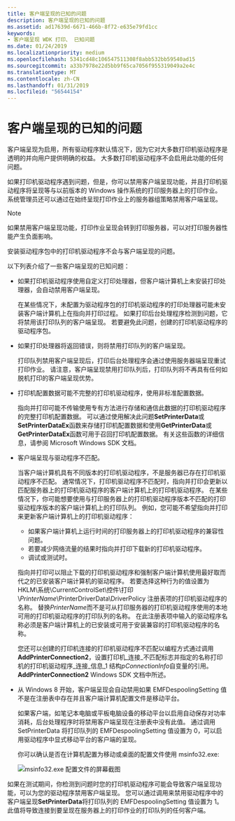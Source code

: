 ```yaml
---
title: 客户端呈现的已知的问题
description: 客户端呈现的已知的问题
ms.assetid: ad17639d-6671-466b-8f72-e635e79fd1cc
keywords:
- 客户端呈现 WDK 打印、 已知问题
ms.date: 01/24/2019
ms.localizationpriority: medium
ms.openlocfilehash: 5341cd48c106547511308f8abb532bb59540ad15
ms.sourcegitcommit: a33b7978e22d5bb9f65ca7056f955319049a2e4c
ms.translationtype: MT
ms.contentlocale: zh-CN
ms.lasthandoff: 01/31/2019
ms.locfileid: "56544154"
---
```

# <a name="known-issues-with-client-side-rendering"></a>客户端呈现的已知的问题

客户端呈现为启用，所有驱动程序默认情况下，因为它对大多数打印机驱动程序是透明的并向用户提供明确的权益。 大多数打印机驱动程序不会启用此功能的任何问题。

如果打印机驱动程序遇到问题，但是，你可以禁用客户端呈现功能，并且打印机驱动程序将呈现等与以前版本的 Windows 操作系统的打印服务器上的打印作业。 系统管理员还可以通过在始终呈现打印作业上的服务器组策略禁用客户端呈现。

> [!NOTE]
> 如果禁用客户端呈现功能，打印作业呈现会转到打印服务器，可以对打印服务器性能产生负面影响。

安装驱动程序包中的打印机驱动程序不会与客户端呈现的问题。

以下列表介绍了一些客户端呈现的已知问题：

- 如果打印机驱动程序使用自定义打印处理器，但客户端计算机上未安装打印处理器，会自动禁用客户端呈现。

  在某些情况下，未配置为驱动程序包的打印机驱动程序的打印处理器可能未安装客户端计算机上在指向并打印过程。 如果打印后台处理程序检测到问题，它将禁用该打印队列的客户端呈现。 若要避免此问题，创建的打印机驱动程序的驱动程序包。

- 如果打印处理器将返回错误，则将禁用打印队列的客户端呈现。

  打印队列禁用客户端呈现后，打印后台处理程序会通过使用服务器端呈现重试打印作业。 请注意，客户端呈现禁用打印队列后，打印队列将不再具有任何如脱机打印的客户端呈现优势。

- 打印机配置数据可能不完整的打印机驱动程序，使用非标准配置数据。

  指向并打印可能不传输使用专有方法进行存储和通信此数据的打印机驱动程序的完整打印机配置数据。 可以通过使用解决此问题**SetPrinterData**或**SetPrinterDataEx**函数来存储打印机配置数据和使用**GetPrinterData**或**GetPrinterDataEx**函数可用于召回打印机配置数据。 有关这些函数的详细信息，请参阅 Microsoft Windows SDK 文档。

- 客户端呈现与驱动程序不匹配。

  当客户端计算机具有不同版本的打印机驱动程序，不是服务器已存在打印机驱动程序不匹配。 通常情况下，打印机驱动程序不匹配时，指向并打印会更新以匹配服务器上的打印机驱动程序的客户端计算机上的打印机驱动程序。 在某些情况下，你可能想要使用与打印服务器上的打印机驱动程序版本不匹配的打印驱动程序版本的客户端计算机上的打印队列。 例如，您可能不希望指向并打印来更新客户端计算机上的打印机驱动程序：

  - 如果客户端计算机上运行时间的打印服务器上的打印机驱动程序的兼容性问题。
  - 若要减少网络流量的结果时指向并打印下载新的打印机驱动程序。
  - 调试或测试时。

  指向并打印可以阻止下载的打印机驱动程序和强制客户端计算机使用最好取而代之的已安装客户端计算机的驱动程序。 若要选择这种行为的值设置为 HKLM\\系统\\CurrentControlSet\\控件\\打印\\*PrinterName*\\PrinterDriverData\\DriverPolicy 注册表项的打印机驱动程序的名称。 替换*PrinterName*而不是可从打印服务器的打印机驱动程序使用的本地可用的打印机驱动程序的打印队列的名称。 在此注册表项中输入的驱动程序名称必须是客户端计算机上的已安装或可用于安装兼容的打印机驱动程序的名称。

  您还可以创建的打印机连接的打印机驱动程序不匹配以编程方式通过调用**AddPrinterConnection2**，设置打印机\_连接\_不匹配标志并指定的名称打印机的打印机驱动程序\_连接\_信息\_1 结构*pConnectionInfo*自变量的引用。 **AddPrinterConnection2** Windows SDK 文档中所述。

- 从 Windows 8 开始，客户端呈现会自动禁用如果 EMFDespoolingSetting 值不是在注册表中存在并且客户端计算机配置文件是移动平台。

  如果客户端，如笔记本电脑或平板电脑设备的移动平台以启用自动保存对功率消耗，后台处理程序时将禁用客户端呈现在注册表中没有此值。 通过调用 SetPrinterData 将打印队列的 EMFDespoolingSetting 值设置为 0，可以启用驱动程序中显式移动平台的客户端的呈现。

  你可以确认是否在计算机配置为移动或桌面的配置文件使用 msinfo32.exe:

  ![msinfo32.exe 配置文件的屏幕截图](images/emfdespoolingsetting.png)

如果在测试期间，你检测到问题时您的打印机驱动程序可能会导致客户端呈现功能，可以为您的驱动程序禁用客户端呈现。 您可以通过调用来禁用驱动程序中的客户端呈现**SetPrinterData**将打印队列的 EMFDespoolingSetting 值设置为 1。 此值将导致连接到要呈现在服务器上的打印作业的打印队列的任何客户端。
